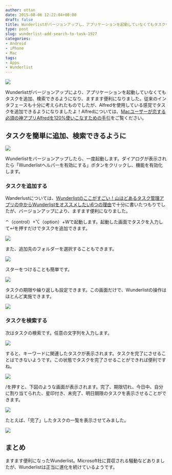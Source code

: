 ```yaml
---
author: ottan
date: 2015-08-06 12:22:04+00:00
draft: false
title: Wunderlistがバージョンアップし、アプリケーションを起動していなくてもタスクを追加、検索できるようになって超便利に！！
type: post
slug: wunderlist-add-search-to-task-1927
categories:
- Android
- iPhone
- Mac
tags:
- Apps
- Wunderlist
---
```


![](/uploads/2015/08/150806-55c343d7289df.png)






Wunderlistがバージョンアップにより、アプリケーションを起動していなくてもタスクを追加、検索できるようになり、ますます便利になりました。従来のインタフェースも十分に考えられたものでしたが、Alfredを使用している感覚でタスクを追加できるようになりましたよ！Alfredについては、[Macユーザーが恋する必須の神アプリAlfredを120%使いこなすための手引](/alfred-guidance-181/)をご覧ください。





## タスクを簡単に追加、検索できるように





![](/uploads/2015/08/150806-55c350f8c48bd.png)






Wunderlistをバージョンアップしたら、一度起動します。ダイアログが表示されたら「Wunderlistヘルパーを有効にする」ボタンをクリックし、機能を有効化します。





### タスクを追加する





Wanderlustについては、[Wunderlistのここがすごい！山ほどあるタスク管理アプリの中からWunderlistをオススメしたい6つの理由](/wunderlist-recommend-271/)で十分に書いたつもりでしたが、バージョンアップにより、ますます便利になりました。





⌃（control）+⌥（option）+Wで起動します。起動した画面でタスクを入力して↵を押すだけでタスクを追加できます。





![](/uploads/2015/08/150806-55c343d963f2c.png)






また、追加先のフォルダーを選択することもできます。





![](/uploads/2015/08/150806-55c343da63b56.png)






スターをつけることも簡単です。





![](/uploads/2015/08/150806-55c343db9f488.png)






タスクの期限や繰り返しも設定できます。この画面だけで、Wunderlistの操作はほとんど実施できます。





![](/uploads/2015/08/150806-55c343dc8ac74.png)






### タスクを検索する





次はタスクの検索です。任意の文字列を入力します。





![](/uploads/2015/08/150806-55c343ddaa849.png)






すると、キーワードに関連したタスクが表示されます。タスクを完了にさせることはできないようです。この状態でタスクを完了させることができれば便利ですね。





![](/uploads/2015/08/150806-55c350fa29c40.png)






/を押すと、下図のような画面が表示されます。完了、期限切れ、今日中、自分に割り当てられた、星印付き、未完了、明日期限のタスクを表示させることができます。





![](/uploads/2015/08/150806-55c343e05e1cb.png)






たとえば、「完了」したタスクの一覧を表示させてみました。





![](/uploads/2015/08/150806-55c343e17742d.png)






## まとめ





ますます便利になったWunderlist。Microsoft社に買収される騒動などありましたが、Wunderlistは正当に進化を続けているようです。
